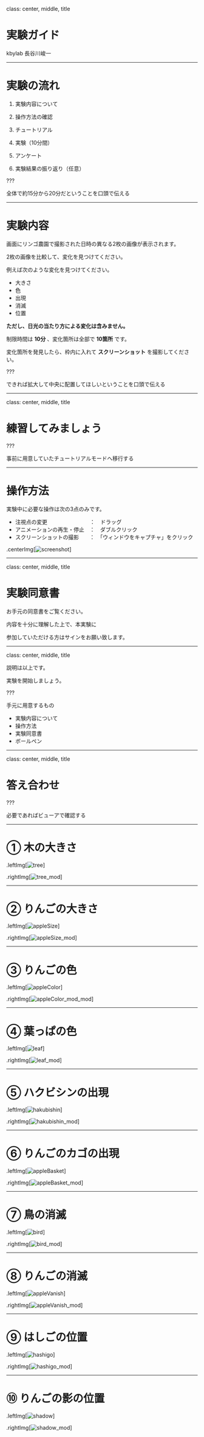 class: center, middle, title

# 実験ガイド

kbylab 長谷川峻一

---

# 実験の流れ

1. 実験内容について

2. 操作方法の確認

3. チュートリアル

4. 実験（10分間）

5. アンケート

6. 実験結果の振り返り（任意）

???

全体で約15分から20分だということを口頭で伝える

---

# 実験内容

画面にリンゴ農園で撮影された日時の異なる2枚の画像が表示されます。

2枚の画像を比較して、変化を見つけてください。

例えば次のような変化を見つけてください。

+ 大きさ
+ 色
+ 出現
+ 消滅
+ 位置

__ただし、日光の当たり方による変化は含みません。__

制限時間は __10分__ 、変化箇所は全部で __10箇所__ です。

変化箇所を発見したら、枠内に入れて __スクリーンショット__ を撮影してください。

???

できれば拡大して中央に配置してほしいということを口頭で伝える

---

class: center, middle, title

# 練習してみましょう

???

事前に用意していたチュートリアルモードへ移行する


---

# 操作方法

実験中に必要な操作は次の3点のみです。

+ 注視点の変更　　　　　　　　：　ドラッグ
+ アニメーションの再生・停止　：　ダブルクリック
+ スクリーンショットの撮影　　：　「ウィンドウをキャプチャ」をクリック  

.centerImg[![screenshot](img/screenshot.jpg)]

---

class: center, middle, title

# 実験同意書


お手元の同意書をご覧ください。

内容を十分に理解した上で、本実験に

参加していただける方はサインをお願い致します。

---

class: center, middle, title

説明は以上です。

実験を開始しましょう。

???

手元に用意するもの

+ 実験内容について
+ 操作方法
+ 実験同意書
+ ボールペン

---

class: center, middle, title

# 答え合わせ

???

必要であればビューアで確認する

---

# ① 木の大きさ

.leftImg[![tree](img/tree.png)]

.rightImg[![tree_mod](img/tree_mod.png)]

---

# ② りんごの大きさ

.leftImg[![appleSize](img/appleSize.png)]

.rightImg[![appleSize_mod](img/appleSize_mod.png)]

---

# ③ りんごの色

.leftImg[![appleColor](img/appleColor.png)]

.rightImg[![appleColor_mod_mod](img/appleColor_mod.png)]

---

# ④ 葉っぱの色

.leftImg[![leaf](img/leaf.png)]

.rightImg[![leaf_mod](img/leaf_mod.png)]

---

# ⑤ ハクビシンの出現

.leftImg[![hakubishin](img/hakubishin.png)]

.rightImg[![hakubishin_mod](img/hakubishin_mod.png)]

---

# ⑥ りんごのカゴの出現

.leftImg[![appleBasket](img/appleBasket.png)]

.rightImg[![appleBasket_mod](img/appleBasket_mod.png)]

---

# ⑦ 鳥の消滅

.leftImg[![bird](img/bird.png)]

.rightImg[![bird_mod](img/bird_mod.png)]

---

# ⑧ りんごの消滅

.leftImg[![appleVanish](img/appleVanish.png)]

.rightImg[![appleVanish_mod](img/appleVanish_mod.png)]

---

# ⑨ はしごの位置

.leftImg[![hashigo](img/hashigo.png)]

.rightImg[![hashigo_mod](img/hashigo_mod.png)]

---

# ⑩ りんごの影の位置

.leftImg[![shadow](img/shadow.png)]

.rightImg[![shadow_mod](img/shadow_mod.png)]
